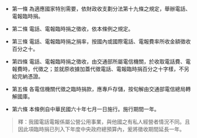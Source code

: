 * 第一條 為適應國家特別需要，依財政收支劃分法第十九條之規定，舉辦電話、電報臨時捐。

* 第二條 電話、電報臨時捐之徵收，依本條例之規定。

* 第三條 電話、電報臨時捐之捐率，按國內或國際電話、電報費率所收金額徵收百分之十。

* 第四條 電話、電報臨時捐之徵收，由交通部所屬電信機關，於收取電話費、電報費時，代徵之；並就原收據加蓋代徵電話、電報臨時捐百分之十字樣，不另給完納憑證。

* 第五條 各電信機關代徵之臨時捐款，應專戶存儲，按旬解由交通部電信總局轉解國庫。

* 第六條 本條例自中華民國六十年七月一日施行。施行期間一年。

> 釋：我國電話電報係屬公營公用事業，與他國之有私人經營者情況不同。且因此項臨時捐已列入下年度中央政府總預算內，爰將徵收期間延長一年。

